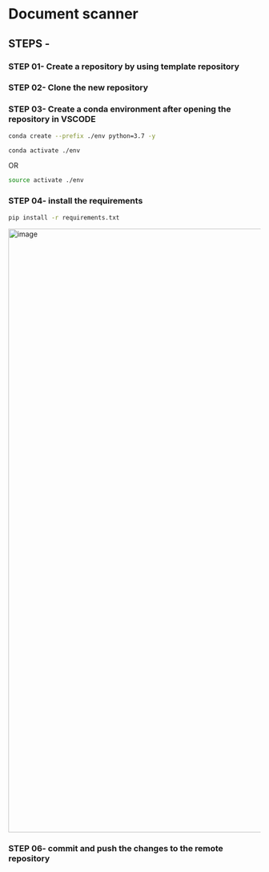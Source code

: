 # Document scanner

## STEPS -

### STEP 01- Create a repository by using template repository

### STEP 02- Clone the new repository

### STEP 03- Create a conda environment after opening the repository in VSCODE

```bash
conda create --prefix ./env python=3.7 -y
```

```bash
conda activate ./env
```
OR
```bash
source activate ./env
```

### STEP 04- install the requirements
```bash
pip install -r requirements.txt
```
<img width="1205" alt="image" src="https://user-images.githubusercontent.com/57321948/187857513-9df3c68d-c6f5-4734-91b9-85bd9d370f5b.png">



### STEP 06- commit and push the changes to the remote repository

